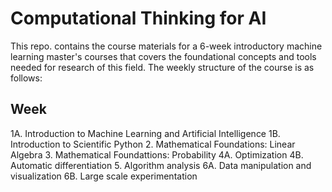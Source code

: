 # Computational Thinking for AI

This repo. contains the course materials for a 6-week introductory machine learning master's courses that covers the foundational concepts and tools needed for research of this field. The weekly structure of the course is as follows:

## Week
1A. Introduction to Machine Learning and Artificial Intelligence
1B. Introduction to Scientific Python
2. Mathematical Foundations: Linear Algebra
3. Mathematical Foundattions: Probability
4A. Optimization
4B. Automatic differentiation
5. Algorithm analysis
6A. Data manipulation and visualization
6B. Large scale experimentation
